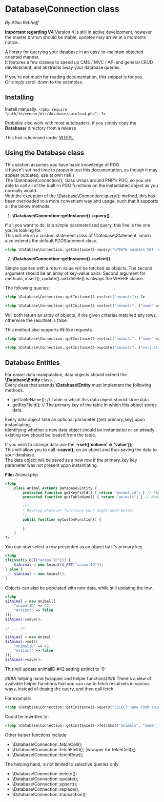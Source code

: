 # Database\Connection class #
_By Allan Rehhoff_

**Important regarding V4**
Version 4 is still in active development, however the master branch should be stable, updates may arrive at a moments notice.  

A library for querying your database in an easy-to-maintain objected oriented manner.  
It features a few classes to speed up CMS / MVC / API and general CRUD development, and abstracts away your database queries.  

If you're not much for reading documentation, this snippet is for you.  
Or simply scroll down to the examples.  
 
## Installing ##

Install manually: ```<?php require "path/to/vendor/dir/database/autoload.php"; ?>```

Probably also work with most autoloaders, if you simply copy the **Database/** directory from a release.  

This tool is licensed under [ WTFPL ](http://www.wtfpl.net/)

## Using the Database class ##
This section assumes you have basic knowledge of PDO.  
(I haven't yet had time to properly test this documentation, as though it may appear outdated, use at own risk.)  
The \Database\Connection(); class wraps around PHP's PDO, so you are able to call all of the built-in PDO functions on the instantiated object as you normally would.  
With the exception of the \Database\Connection::query(); method, this has been overloaded to a more convenient way and usage, such that it supports all the below methods.  

1. **\Database\Connection::getInstance()->query()**  

If all you want to do, is a simple parameterized query, this line is the one you're looking for.  
This will return a custom statement class of \Database\Statement, which also extends the default PDOStatement class.  

```php
<?php \Database\Connection::getInstance()->query("UPDATE animals SET `extinct` = :value WHERE name = :name", ["value" => true, "name" => "Asian Rhino"]); ?>
```   

2. **\Database\Connection::getInstance()->select()**  

Simple queries with a return value will be fetched as objects, The second argument should be an array of key-value pairs.
Second argument for methods, insert(), update() and delete() is always the WHERE clause.  

The following queries:  

```php
<?php \Database\Connection::getInstance()->select("animals"); ?>

<?php \Database\Connection::getInstance()->select("animals", ["name" => "Asian Rhino"]]); ?>
```

Will both return an array of objects, if the given criterias matched any rows, otherwise the resultset is false.

This method also supports IN-like requests.

```php
<?php \Database\Connection::getInstance()->select("animals", ["name" => ["Asian Rhino", "Platypus"]]); ?>
```
  
```php
<?php \Database\Connection::getInstance()->update("animals", ["extinct" => true], ["name" => "Asian Rhino"]); ?>
```

## Database Entities ##
For easier data manipulation, data objects should extend the **\Database\Entity** class.  
Every class that extends **\Database\Entity** must implement the following methods.  

- getTableName(); // Table in which this data object should store data.  
- getKeyField(); // The primary key of the table in which this object stores data.  

Every data object take an optional parameter [(int) primary_key] upon instantiating,  
identifying whether a new data object should be instantiated or an already existing row should be loaded from the table.  

If you wish to change data use the **->set(['column' => 'value']);**  
This will allow you to call **->save();** on an object and thus saving the data to your database.  
The data object will be saved as a new row if the primary_key key parameter was not present upon instantiating. 

**File:** Animal.php  
```php
<?php
	class Animal extends Database\Entity {
		protected function getKeyField() { return "animal_id"; } // The column with your primary key index
		protected function getTableName() { return "animals"; } // Name of the table to work with

		/**
		* Develop whatever functions your might need below.
		*/
		public function myCustomFunction() {

		}
	}
?> 
```

You can now select a row presented as an object by it's primary key.
```php
<?php
if(isset($_GET["animalID"])) {
	$iAnimal = new Animal($_GET["animalID"]);
} else {
	$iAnimal = new Animal();
}
```

Objects can also be populated with new data, while still updating the row.  

```php
<?php
$iAnimal = new Animal([
	"animalID" => 42,
	"extinct" => false
]);
$iAnimal->save();

// ... or

$iAnimal = new Animal;
$iAnimal->set([
	"animalID" => 42,
	"extinct" => false
]);
$iAnimal->save();
```

This will update animalID #42 setting extinct to '0'

###A helping hand (wrapper and helper functions)###
There's a slew of available helper functions that you can use to fetch resultsets in various ways, instead of doping the query, and then call fetch.

For example:  
```php
<?php \Database\Connection::getInstance()->query("SELECT name FROM animals WHERE extinct = :extinct", ["extinct" => true)->fetchCol(); ?>
```

Could be rewritten to:
```php
<?php \Database\Connection::getInstance()->fetchCol("animals", "name", ["extinct" => true]); ?>
```

Other helper functions include
- \Database\Connection::fetchCell();  
- \Database\Connection::fetchField(); (wrapper for fetchCell();)  
- \Database\Connection::fetchRow();  

The helping hand, is not limited to selective queries only.
- \Database\Connection::delete();  
- \Database\Connection::update();  
- \Database\Connection::upsert();  
- \Database\Connection::replace();  
- \Database\Connection::transaction();  